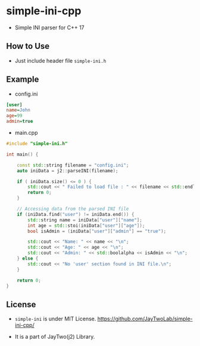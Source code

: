 # simple-ini-cpp

- Simple INI parser for C++ 17

## How to Use

- Just include header file ```simple-ini.h``` 

## Example 

- config.ini

```ini
[user]
name=John
age=99
admin=true
```

- main.cpp

```cpp
#include "simple-ini.h"

int main() {

    const std::string filename = "config.ini";
    auto iniData = j2::parseINI(filename);

    if ( iniData.size() <= 0 ) {
	    std::cout << " Failed to load file : " << filename << std::endl;
	    return 0;
    }

    // Accessing data from the parsed INI file
    if (iniData.find("user") != iniData.end()) {
        std::string name = iniData["user"]["name"];
        int age = std::stoi(iniData["user"]["age"]);
        bool isAdmin = (iniData["user"]["admin"] == "true");

        std::cout << "Name: " << name << "\n";
        std::cout << "Age: " << age << "\n";
        std::cout << "Admin: " << std::boolalpha << isAdmin << "\n";
    } else {
        std::cout << "No 'user' section found in INI file.\n";
    }

    return 0;
}
```

## License

- ```simple-ini``` is under MIT License. https://github.com/JayTwoLab/simple-ini-cpp/

- It is a part of JayTwo(j2) Library.
